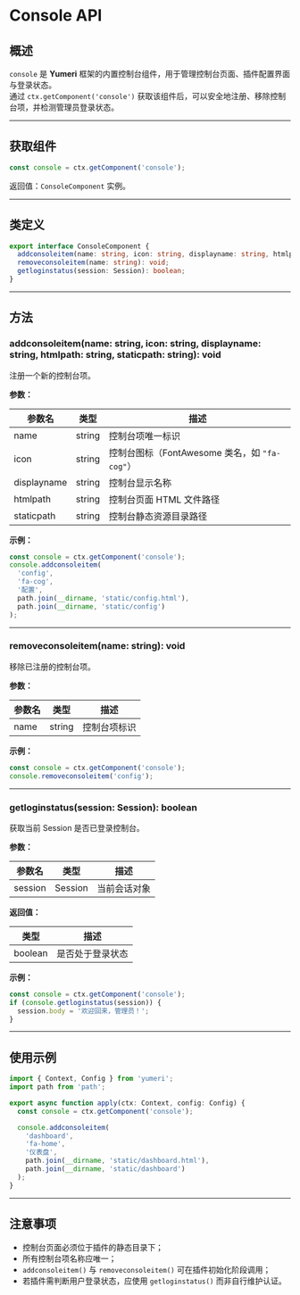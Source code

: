 # Console API

## 概述
`console` 是 **Yumeri** 框架的内置控制台组件，用于管理控制台页面、插件配置界面与登录状态。  
通过 `ctx.getComponent('console')` 获取该组件后，可以安全地注册、移除控制台项，并检测管理员登录状态。  

---

## 获取组件

```ts
const console = ctx.getComponent('console');
```

返回值：`ConsoleComponent` 实例。

---

## 类定义

```ts
export interface ConsoleComponent {
  addconsoleitem(name: string, icon: string, displayname: string, htmlpath: string, staticpath: string): void;
  removeconsoleitem(name: string): void;
  getloginstatus(session: Session): boolean;
}
```

---

## 方法

### addconsoleitem(name: string, icon: string, displayname: string, htmlpath: string, staticpath: string): void
注册一个新的控制台项。

**参数：**

| 参数名 | 类型 | 描述 |
|--------|------|------|
| name | string | 控制台项唯一标识 |
| icon | string | 控制台图标（FontAwesome 类名，如 `"fa-cog"`） |
| displayname | string | 控制台显示名称 |
| htmlpath | string | 控制台页面 HTML 文件路径 |
| staticpath | string | 控制台静态资源目录路径 |

**示例：**
```ts
const console = ctx.getComponent('console');
console.addconsoleitem(
  'config',
  'fa-cog',
  '配置',
  path.join(__dirname, 'static/config.html'),
  path.join(__dirname, 'static/config')
);
```

---

### removeconsoleitem(name: string): void
移除已注册的控制台项。

**参数：**

| 参数名 | 类型 | 描述 |
|--------|------|------|
| name | string | 控制台项标识 |

**示例：**
```ts
const console = ctx.getComponent('console');
console.removeconsoleitem('config');
```

---

### getloginstatus(session: Session): boolean
获取当前 Session 是否已登录控制台。

**参数：**

| 参数名 | 类型 | 描述 |
|--------|------|------|
| session | Session | 当前会话对象 |

**返回值：**

| 类型 | 描述 |
|------|------|
| boolean | 是否处于登录状态 |

**示例：**
```ts
const console = ctx.getComponent('console');
if (console.getloginstatus(session)) {
  session.body = '欢迎回来，管理员！';
}
```

---

## 使用示例

```ts
import { Context, Config } from 'yumeri';
import path from 'path';

export async function apply(ctx: Context, config: Config) {
  const console = ctx.getComponent('console');

  console.addconsoleitem(
    'dashboard',
    'fa-home',
    '仪表盘',
    path.join(__dirname, 'static/dashboard.html'),
    path.join(__dirname, 'static/dashboard')
  );
}
```

---

## 注意事项
- 控制台页面必须位于插件的静态目录下；
- 所有控制台项名称应唯一；
- `addconsoleitem()` 与 `removeconsoleitem()` 可在插件初始化阶段调用；
- 若插件需判断用户登录状态，应使用 `getloginstatus()` 而非自行维护认证。